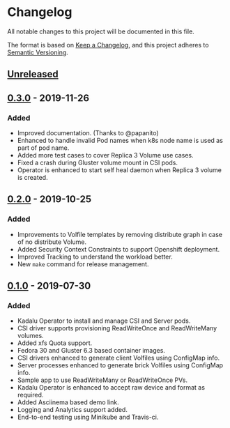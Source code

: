 # Changelog
All notable changes to this project will be documented in this file.

The format is based on [Keep a Changelog](https://keepachangelog.com/en/1.0.0/),
and this project adheres to [Semantic Versioning](https://semver.org/spec/v2.0.0.html).

## [Unreleased]

## [0.3.0] - 2019-11-26
### Added
- Improved documentation. (Thanks to @papanito)
- Enhanced to handle invalid Pod names when k8s node name is used as part of pod name.
- Added more test cases to cover Replica 3 Volume use cases.
- Fixed a crash during Gluster volume mount in CSI pods.
- Operator is enhanced to start self heal daemon when Replica 3 volume is created.

## [0.2.0] - 2019-10-25
### Added
- Improvements to Volfile templates by removing distribute graph in
  case of no distribute Volume.
- Added Security Context Constraints to support Openshift deployment.
- Improved Tracking to understand the workload better.
- New `make` command for release management.

## [0.1.0] - 2019-07-30
### Added
- Kadalu Operator to install and manage CSI and Server pods.
- CSI driver supports provisioning ReadWriteOnce and ReadWriteMany volumes.
- Added xfs Quota support.
- Fedora 30 and Gluster 6.3 based container images.
- CSI drivers enhanced to generate client Volfiles using ConfigMap info.
- Server processes enhanced to generate brick Volfiles using ConfigMap info.
- Sample app to use ReadWriteMany or ReadWriteOnce PVs.
- Kadalu Operator is enhanced to accept raw device and format as required.
- Added Asciinema based demo link.
- Logging and Analytics support added.
- End-to-end testing using Minikube and Travis-ci.

[Unreleased]: https://github.com/kadalu/kadalu/compare/0.3.0...HEAD
[0.1.0]: https://github.com/kadalu/kadalu/compare/e434f25...0.1.0
[0.2.0]: https://github.com/kadalu/kadalu/compare/0.1.0...0.2.0
[0.3.0]: https://github.com/kadalu/kadalu/compare/0.2.0...0.3.0
